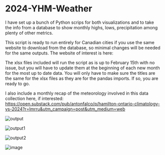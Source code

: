# 2024-YHM-Weather
I have set up a bunch of Python scrips for both visualizations and to take the info from a database to show monthly highs, lows, precipitation among plenty of other metrics.

This script is ready to run entirely for Canadian cities if you use the same website to download from the database, so minimal changes will be needed for the same outputs. 
The website of interest is here: 

The xlsx files included will run the script as is up to February 15th with no issue, but you will have to update them at the beginning of each new month for the most up to date data. You will only have to make sure the titles are the same for the xlsx files as they are for the pandas imports. If so, you are ready to go. 

I also include a monthly recap of the meteorology involved in this data collection here, if interested: 
https://open.substack.com/pub/antonfalco/p/hamilton-ontario-climatology-vs-2024?r=lmrru&utm_campaign=post&utm_medium=web

![output](https://github.com/antonfalco/2024-YHM-Weather/assets/108304747/1322379d-e7b6-4c53-8e39-7a9620f16f1c)

![output1](https://github.com/antonfalco/2024-YHM-Weather/assets/108304747/c7b953e0-b000-4716-b3bf-c38cbbf6a382)

![output2](https://github.com/antonfalco/2024-YHM-Weather/assets/108304747/15bbf2d1-7739-4980-9d2b-a60e2c3ff921)

![image](https://github.com/antonfalco/2024-YHM-Weather/assets/108304747/d3179c9a-4d63-4de8-b64e-3faf6a731e88)
